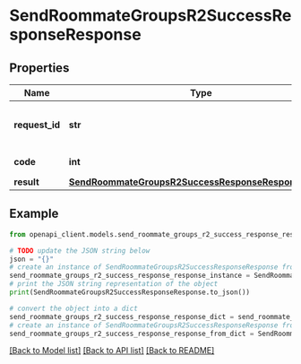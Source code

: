 # SendRoommateGroupsR2SuccessResponseResponse


## Properties

Name | Type | Description | Notes
------------ | ------------- | ------------- | -------------
**request_id** | **str** | Unique identifier for the request | 
**code** | **int** | Response code | 
**result** | [**SendRoommateGroupsR2SuccessResponseResponseResult**](SendRoommateGroupsR2SuccessResponseResponseResult.md) |  | 

## Example

```python
from openapi_client.models.send_roommate_groups_r2_success_response_response import SendRoommateGroupsR2SuccessResponseResponse

# TODO update the JSON string below
json = "{}"
# create an instance of SendRoommateGroupsR2SuccessResponseResponse from a JSON string
send_roommate_groups_r2_success_response_response_instance = SendRoommateGroupsR2SuccessResponseResponse.from_json(json)
# print the JSON string representation of the object
print(SendRoommateGroupsR2SuccessResponseResponse.to_json())

# convert the object into a dict
send_roommate_groups_r2_success_response_response_dict = send_roommate_groups_r2_success_response_response_instance.to_dict()
# create an instance of SendRoommateGroupsR2SuccessResponseResponse from a dict
send_roommate_groups_r2_success_response_response_from_dict = SendRoommateGroupsR2SuccessResponseResponse.from_dict(send_roommate_groups_r2_success_response_response_dict)
```
[[Back to Model list]](../README.md#documentation-for-models) [[Back to API list]](../README.md#documentation-for-api-endpoints) [[Back to README]](../README.md)



